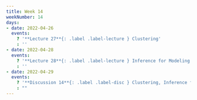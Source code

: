 ```yaml
---
title: Week 14
weekNumber: 14
days:
- date: 2022-04-26
  events:
    ? '**Lecture 27**{: .label .label-lecture } Clustering'
    : ''
- date: 2022-04-28
  events:
    ? '**Lecture 28**{: .label .label-lecture } Inference for Modeling'
    : ''
- date: 2022-04-29
  events:
    ? '**Discussion 14**{: .label .label-disc } Clustering, Inference for Modeling'
    : ""
---
```

